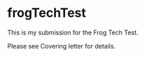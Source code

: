 # frogTechTest
This is my submission for the Frog Tech Test.

Please see Covering letter for details.
